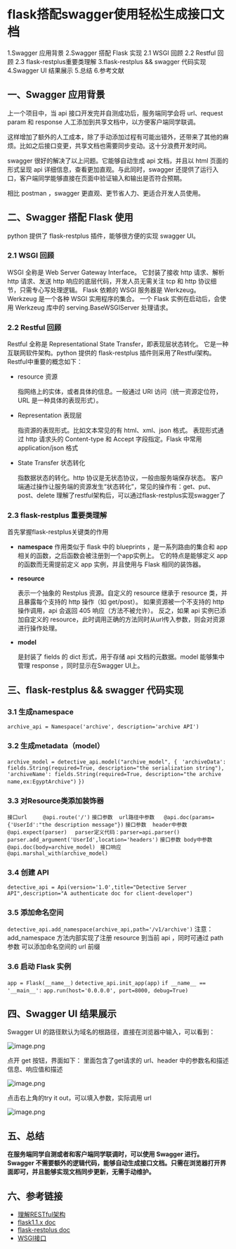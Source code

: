 # flask搭配swagger使用轻松生成接口文档
1.Swagger 应用背景
2.Swagger 搭配 Flask 实现
    2.1 WSGI 回顾
    2.2 Restful 回顾
    2.3  flask-restplus重要类理解
3.flask-restplus && swagger 代码实现
4.Swagger UI 结果展示
5.总结
6.参考文献
<br>


## 一、Swagger 应用背景

上一个项目中，当 api 接口开发完并自测成功后，服务端同学会将 url、request param 和 response 人工添加到共享文档中，以方便客户端同学联调。

这样增加了额外的人工成本，除了手动添加过程有可能出错外，还带来了其他的麻烦。比如之后接口变更，共享文档也需要同步变动。这十分浪费开发时间。

swagger 很好的解决了以上问题。它能够自动生成 api 文档，并且以 html 页面的形式呈现 api 详细信息，查看更加直观。与此同时，swagger 还提供了运行入口，客户端同学能够直接在页面中验证输入和输出是否符合预期。

相比 postman ，swagger 更直观、更节省人力、更适合开发人员使用。 

## 二、Swagger 搭配 Flask 使用
python 提供了 flask-restplus 插件，能够很方便的实现 swagger UI。

 ### 2.1 WSGI 回顾
WSGI 全称是 Web Server Gateway Interface。
它封装了接收 http 请求、解析 http 请求、发送 http 响应的底层代码，开发人员无需关注 tcp 和 http 协议细节，只需专心写处理逻辑。
Flask 依赖的 WSGI 服务器是 Werkzeug。Werkzeug 是一个各种 WSGI 实用程序的集合。
一个 Flask 实例在启动后，会使用 Werkzeug 库中的 serving.BaseWSGIServer 处理请求。
### 2.2 Restful 回顾

Restful 全称是 Representational State Transfer，即表现层状态转化。
它是一种互联网软件架构。python 提供的 flask-restplus 插件则采用了Restful架构。
Restful中重要的概念如下：

* resource 资源

    指网络上的实体，或者具体的信息。一般通过 URI 访问（统一资源定位符，URL 是一种具体的表现形式）。

* Representation 表现层

    指资源的表现形式。比如文本常见的有 html、xml、json 格式。
    表现形式通过 http 请求头的 Content-type 和 Accept 字段指定。Flask 中常用 application/json 格式

*   State Transfer 状态转化

    指数据状态的转化。http 协议是无状态协议，一般由服务端保存状态。
    客户端通过操作让服务端的资源发生“状态转化”，常见的操作有：get、put、post、delete 
    理解了restful架构后，可以通过flask-restplus实现swagger了


### 2.3  flask-restplus 重要类理解
   首先掌握flask-restplus关键类的作用
	
*   **namespace**
	作用类似于 flask 中的 blueprints ，是一系列路由的集合和 app 相关的函数，之后函数会被注册到一个app实例上。
    它的特点是能够定义 app 的函数而无需提前定义 app 实例，并且使用与 Flask 相同的装饰器。

* 	**resource**

	表示一个抽象的 Restplus 资源。自定义的 resource 继承于 resource 类，并且暴露每个支持的 http 操作（如 get/post）。
    如果资源被一个不支持的 http 操作调用，api 会返回 405 响应（方法不被允许）。
    反之，如果 api 实例已添加自定义的 resource，此时调用正确的方法同时从url传入参数，则会对资源进行操作处理。
	 

* 	**model**

	是封装了 fields 的 dict 形式，用于存储 api 文档的元数据。model 能够集中管理 response ，同时显示在Swagger UI上。

## 三、flask-restplus && swagger 代码实现

### 3.1 生成namespace
`archive_api = Namespace('archive', description='archive API')`

### 3.2 生成metadata（model）
`archive_model = detective_api.model("archive_model", {`
` 'archiveData': fields.String(required=True, description="the serialization string"),`
`'archiveName': fields.String(required=True, description="the archive name,ex:EgyptArchive")`
`})`

### 3.3 对Resource类添加装饰器
`接口url     @api.route('/')`
`接口参数  url路径中参数   @api.doc(params={'UserId':"the description message"})`
`接口参数  header中参数   @api.expect(parser)  `
            `parser定义代码：parser=api.parser()  parser.add_argument('UserId',location='headers')`
`接口参数 body中参数      @api.doc(body=archive_model) `
`接口响应    @api.marshal_with(archive_model)`
    
### 3.4 创建 API
`detective_api = Api(version='1.0',title="Detective Server API",description="A authenticate doc for client-developer")`

### 3.5  添加命名空间 
` detective_api.add_namespace(archive_api,path='/v1/archive') `
注意：add_namespace 方法内部实现了注册 resource 到当前 api ，同时可通过 path参数 可以添加命名空间的 url 前缀

### 3.6 启动 Flask 实例
`app = Flask(__name__)`
`detective_api.init_app(app)`
`if __name__ == '__main__':`
`app.run(host='0.0.0.0', port=8000, debug=True)`
## 四、Swagger UI 结果展示
Swagger UI 的路径默认为域名的根路径，直接在浏览器中输入，可以看到：

![image.png](http://pfp.ps.netease.com/kmpvt/file/609e6dff6158bcbcd163ab41Wyh57vlg01?sign=Ge6XFD99zXys9n3Nw4vVJCpQAB0=&expire=1621268723)

点开 get 按钮，界面如下： 里面包含了get请求的 url、header 中的参数名和描述信息、响应值和描述

![image.png](http://pfp.ps.netease.com/kmpvt/file/609e6e8468d86444f0f5e585FltCtkrv01?sign=Ljzh93u_Fjyt2bUqZW-s4TVLGxM=&expire=1621268723)

点击右上角的try it out，可以填入参数，实际调用 url

![image.png](http://pfp.ps.netease.com/kmpvt/file/609e6f958c56743479a0e375x6VTQl9z01?sign=cTPLODkXj-lmQ8FPJXEpUCeuyHQ=&expire=1621268723)

## 五、总结
**在服务端同学自测或者和客户端同学联调时，可以使用 Swagger 进行。
Swagger 不需要额外的逻辑代码，能够自动生成接口文档。只需在浏览器打开界面即可，并且能够实现文档同步更新，无需手动维护。**

## 六、参考链接
- [理解RESTful架构](http://www.ruanyifeng.com/blog/2011/09/restful.html)
- [flask1.1.x doc](https://flask.palletsprojects.com/en/1.1.x/tutorial/factory/)
- [flask-restplus doc](https://flask-restplus.readthedocs.io/en/stable/api.html?highlight=resource#flask_restplus.Resource)
- [WSGI接口](https://www.liaoxuefeng.com/wiki/1016959663602400/1017805733037760)

